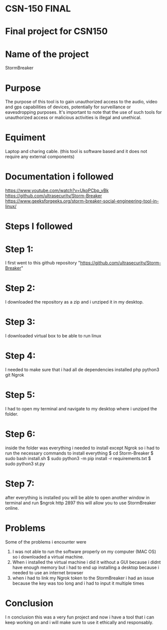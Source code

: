 # CSN-150 FINAL
# Final project for CSN150
# Name of the project
StormBreaker
# Purpose
The purpose of this tool is to gain unauthorized access to the audio, video and gps capabilities of devices, potentially for surveillance or eavesdropping purposes. It's important to note that the use of such tools for unauthorized access or malicious activities is illegal and unethical.
# Equiment
Laptop and charing cable. (this tool is software based and it does not require any external components)
# Documentation i followed 
https://www.youtube.com/watch?v=UkoPCbp_vBk
https://github.com/ultrasecurity/Storm-Breaker
https://www.geeksforgeeks.org/storm-breaker-social-engineering-tool-in-linux/
# Steps I followed
# Step 1:
I first went to this github repository "https://github.com/ultrasecurity/Storm-Breaker"
# Step 2:
I downloaded the repository as a zip and i unziped it in my desktop.
# Step 3:
I downloaded virtual box to be able to run linux
# Step 4:
I needed to make sure that i had all de dependencies installed
php
python3
git
Ngrok
# Step 5:
I had to open my terminal and navigate to my desktop where i unziped the folder.
# Step 6:
inside the folder was everything i needed to install except Ngrok so i had to run the necessary commands to install everything
$ cd Storm-Breaker
$ sudo bash install.sh
$ sudo python3 -m pip install -r requirements.txt
$ sudo python3 st.py
# Step 7:
after everything is installed you will be able to open another window in terminal and run 
$ngrok http 2897
this will allow you to use StormBreaker online.
# Problems
Some of the problems i encounter were
1. I was not able to run the software properly on my computer (MAC OS) so i downloaded a virtual machine.
2. When i installed the virtual machine i did it without a GUI because i didnt have enough memory but i had to end up installing a desktop because i needed to use an internet browser
3. when i had to link my Ngrok token to the StormBreaker i had an issue because the key was too long and i had to input it multiple times
# Conclusion
I n conclusion this was a very fun project and now i have a tool that i can keep working on and i will make sure to use it ethically and responsably.
